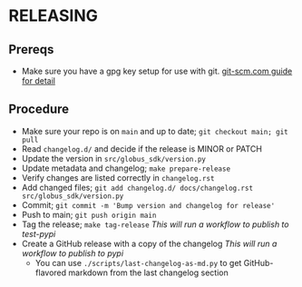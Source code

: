 # RELEASING

## Prereqs

- Make sure you have a gpg key setup for use with git.
  [git-scm.com guide for detail](https://git-scm.com/book/en/v2/Git-Tools-Signing-Your-Work)

## Procedure

- Make sure your repo is on `main` and up to date; `git checkout main; git pull`
- Read `changelog.d/` and decide if the release is MINOR or PATCH
- Update the version in `src/globus_sdk/version.py`
- Update metadata and changelog; `make prepare-release`
- Verify changes are listed correctly in `changelog.rst`
- Add changed files;
    `git add changelog.d/ docs/changelog.rst src/globus_sdk/version.py`
- Commit; `git commit -m 'Bump version and changelog for release'`
- Push to main; `git push origin main`
- Tag the release; `make tag-release`
    _This will run a workflow to publish to test-pypi_
- Create a GitHub release with a copy of the changelog
    _This will run a workflow to publish to pypi_
    - You can use `./scripts/last-changelog-as-md.py` to get GitHub-flavored
      markdown from the last changelog section
